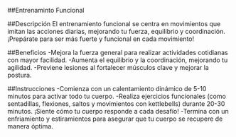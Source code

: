 ##Entrenaminto Funcional
 
##Descripción
El entrenamiento funcional se centra en movimientos que imitan las acciones diarias, mejorando tu fuerza, equilibrio y coordinación. ¡Prepárate para ser más fuerte y funcional en cada movimiento!
 
##Beneficios
-Mejora la fuerza general para realizar actividades cotidianas con mayor facilidad.
-Aumenta el equilibrio y la coordinación, mejorando tu agilidad.
-Previene lesiones al fortalecer músculos clave y mejorar la postura.

##Instrucciones
-Comienza con un calentamiento dinámico de 5-10 minutos para activar todo tu cuerpo.
-Realiza ejercicios funcionales (como sentadillas, flexiones, saltos y movimientos con kettlebells) durante 20-30 minutos. ¡Siente cómo tu cuerpo responde a cada desafío!
-Termina con un enfriamiento y estiramientos para asegurar que tu cuerpo se recupere de manera óptima.
